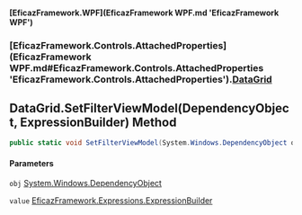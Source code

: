 #### [EficazFramework.WPF](EficazFramework WPF.md 'EficazFramework WPF')
### [EficazFramework.Controls.AttachedProperties](EficazFramework WPF.md#EficazFramework.Controls.AttachedProperties 'EficazFramework.Controls.AttachedProperties').[DataGrid](EficazFramework.Controls.AttachedProperties/DataGrid.md 'EficazFramework.Controls.AttachedProperties.DataGrid')

## DataGrid.SetFilterViewModel(DependencyObject, ExpressionBuilder) Method

```csharp
public static void SetFilterViewModel(System.Windows.DependencyObject obj, EficazFramework.Expressions.ExpressionBuilder value);
```
#### Parameters

<a name='EficazFramework.Controls.AttachedProperties.DataGrid.SetFilterViewModel(System.Windows.DependencyObject,EficazFramework.Expressions.ExpressionBuilder).obj'></a>

`obj` [System.Windows.DependencyObject](https://docs.microsoft.com/en-us/dotnet/api/System.Windows.DependencyObject 'System.Windows.DependencyObject')

<a name='EficazFramework.Controls.AttachedProperties.DataGrid.SetFilterViewModel(System.Windows.DependencyObject,EficazFramework.Expressions.ExpressionBuilder).value'></a>

`value` [EficazFramework.Expressions.ExpressionBuilder](https://docs.microsoft.com/en-us/dotnet/api/EficazFramework.Expressions.ExpressionBuilder 'EficazFramework.Expressions.ExpressionBuilder')